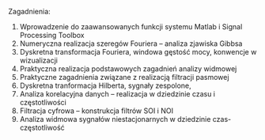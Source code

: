 Zagadnienia:

  1. Wprowadzenie do zaawansowanych funkcji systemu Matlab i Signal Processing Toolbox
  2. Numeryczna realizacja szeregów Fouriera – analiza zjawiska Gibbsa
  3. Dyskretna transformacja Fouriera, windowa gęstość mocy, konwencje w wizualizacji
  4. Praktyczna realizacja podstawowych zagadnień analizy widmowej
  5. Praktyczne zagadnienia związane z realizacją filtracji pasmowej
  6. Dyskretna tranformacja Hilberta, sygnały zespolone,
  7. Analiza korelacyjna danych – realizacja w dziedzinie czasu i częstotliwości
  8. Filtracja cyfrowa – konstrukcja filtrów SOI i NOI
  9. Analiza widmowa sygnałów niestacjonarnych w dziedzinie czas-częstotliwość
